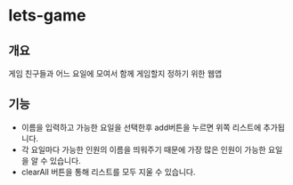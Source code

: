 # lets-game

## 개요
게임 친구들과 어느 요일에 모여서 함께 게임할지 정하기 위한 웹앱

## 기능
- 이름을 입력하고 가능한 요일을 선택한후 add버튼을 누르면 위쪽 리스트에 추가됩니다.
- 각 요일마다 가능한 인원의 이름을 띄워주기 때문에 가장 많은 인원이 가능한 요일을 알 수 있습니다.
- clearAll 버튼을 통해 리스트를 모두 지울 수 있습니다.